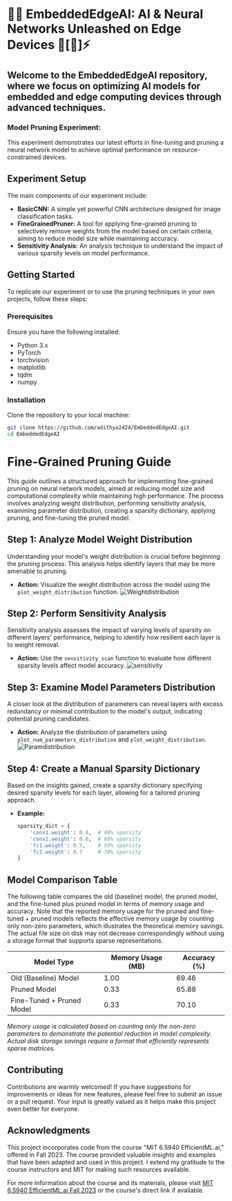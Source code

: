 # 🚀✨ **EmbeddedEdgeAI**: AI & Neural Networks Unleashed on Edge Devices 🧠[🔲]⚡️

## Welcome to the EmbeddedEdgeAI repository, where we focus on optimizing AI models for embedded and edge computing devices through advanced techniques.

### **Model Pruning Experiment:**

This experiment demonstrates our latest efforts in fine-tuning and pruning a neural network model to achieve optimal performance on resource-constrained devices.

## **Experiment Setup**

The main components of our experiment include:

- **BasicCNN:** A simple yet powerful CNN architecture designed for image classification tasks.
- **FineGrainedPruner:** A tool for applying fine-grained pruning to selectively remove weights from the model based on certain criteria, aiming to reduce model size while maintaining accuracy.
- **Sensitivity Analysis:** An analysis technique to understand the impact of various sparsity levels on model performance.

## **Getting Started**

To replicate our experiment or to use the pruning techniques in your own projects, follow these steps:

### Prerequisites

Ensure you have the following installed:
- Python 3.x
- PyTorch
- torchvision
- matplotlib
- tqdm
- numpy

### Installation

Clone the repository to your local machine:

```bash
git clone https://github.com/adithya2424/EmbeddedEdgeAI.git
cd EmbeddedEdgeAI
```

# Fine-Grained Pruning Guide

This guide outlines a structured approach for implementing fine-grained pruning on neural network models, aimed at reducing model size and computational complexity while maintaining high performance. The process involves analyzing weight distribution, performing sensitivity analysis, examining parameter distribution, creating a sparsity dictionary, applying pruning, and fine-tuning the pruned model.

## Step 1: Analyze Model Weight Distribution

Understanding your model's weight distribution is crucial before beginning the pruning process. This analysis helps identify layers that may be more amenable to pruning.

- **Action:** Visualize the weight distribution across the model using the `plot_weight_distribution` function.
 ![Weightdistribution](https://github.com/adithya2424/EmbeddedEdgeAI/assets/34277400/9fd3769b-5db7-4aed-b3df-9479206ba9c0)
 
## Step 2: Perform Sensitivity Analysis

Sensitivity analysis assesses the impact of varying levels of sparsity on different layers' performance, helping to identify how resilient each layer is to weight removal.

- **Action:** Use the `sensitivity_scan` function to evaluate how different sparsity levels affect model accuracy.
  ![sensitivity](https://github.com/adithya2424/EmbeddedEdgeAI/assets/34277400/c60119af-da7b-4ac1-a0c0-d7a1a75a5154)

## Step 3: Examine Model Parameters Distribution

A closer look at the distribution of parameters can reveal layers with excess redundancy or minimal contribution to the model's output, indicating potential pruning candidates.

- **Action:** Analyze the distribution of parameters using `plot_num_parameters_distribution` and `plot_weight_distribution`.
![Paramdistribution](https://github.com/adithya2424/EmbeddedEdgeAI/assets/34277400/659dad35-02cb-4770-87dc-6fff711a5e9d)

## Step 4: Create a Manual Sparsity Dictionary

Based on the insights gained, create a sparsity dictionary specifying desired sparsity levels for each layer, allowing for a tailored pruning approach.

- **Example:**
  ```python
  sparsity_dict = {
      'conv1.weight': 0.4,  # 40% sparsity
      'conv2.weight': 0.6,  # 60% sparsity
      'fc1.weight': 0.5,    # 50% sparsity
      'fc2.weight': 0.7     # 70% sparsity
  }

## Model Comparison Table

The following table compares the old (baseline) model, the pruned model, and the fine-tuned plus pruned model in terms of memory usage and accuracy. Note that the reported memory usage for the pruned and fine-tuned + pruned models reflects the effective memory usage by counting only non-zero parameters, which illustrates the theoretical memory savings. The actual file size on disk may not decrease correspondingly without using a storage format that supports sparse representations.

| Model Type                 | Memory Usage (MB) | Accuracy (%) |
|----------------------------|-------------------|--------------|
| Old (Baseline) Model       | 1.00              | 69.46        |
| Pruned Model               | 0.33              | 65.88        |
| Fine-Tuned + Pruned Model  | 0.33              | 70.10        |

*Memory usage is calculated based on counting only the non-zero parameters to demonstrate the potential reduction in model complexity. Actual disk storage savings require a format that efficiently represents sparse matrices.*

## Contributing

Contributions are warmly welcomed! If you have suggestions for improvements or ideas for new features, please feel free to submit an issue or a pull request. Your input is greatly valued as it helps make this project even better for everyone.

## Acknowledgments

This project incorporates code from the course "MIT 6.5940 EfficientML.ai," offered in Fall 2023. The course provided valuable insights and examples that have been adapted and used in this project. I extend my gratitude to the course instructors and MIT for making such resources available.

For more information about the course and its materials, please visit [MIT 6.5940 EfficientML.ai Fall 2023](https://hanlab.mit.edu/courses/2023-fall-65940) or the course's direct link if available.














